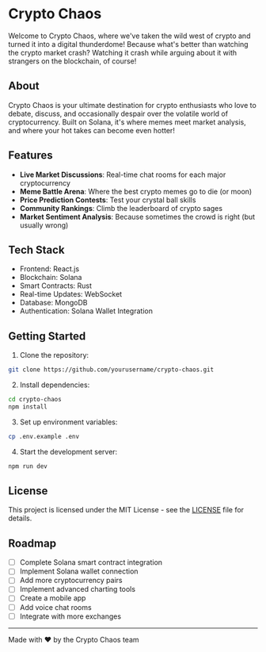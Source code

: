 # Crypto Chaos

Welcome to Crypto Chaos, where we've taken the wild west of crypto and turned it into a digital thunderdome! Because what's better than watching the crypto market crash? Watching it crash while arguing about it with strangers on the blockchain, of course!

## About

Crypto Chaos is your ultimate destination for crypto enthusiasts who love to debate, discuss, and occasionally despair over the volatile world of cryptocurrency. Built on Solana, it's where memes meet market analysis, and where your hot takes can become even hotter!

## Features

- **Live Market Discussions**: Real-time chat rooms for each major cryptocurrency
- **Meme Battle Arena**: Where the best crypto memes go to die (or moon)
- **Price Prediction Contests**: Test your crystal ball skills
- **Community Rankings**: Climb the leaderboard of crypto sages
- **Market Sentiment Analysis**: Because sometimes the crowd is right (but usually wrong)

## Tech Stack

- Frontend: React.js
- Blockchain: Solana
- Smart Contracts: Rust
- Real-time Updates: WebSocket
- Database: MongoDB
- Authentication: Solana Wallet Integration

## Getting Started

1. Clone the repository:
```bash
git clone https://github.com/yourusername/crypto-chaos.git
```

2. Install dependencies:
```bash
cd crypto-chaos
npm install
```

3. Set up environment variables:
```bash
cp .env.example .env
```

4. Start the development server:
```bash
npm run dev
```


## License

This project is licensed under the MIT License - see the [LICENSE](LICENSE) file for details.

## Roadmap

- [ ] Complete Solana smart contract integration
- [ ] Implement Solana wallet connection
- [ ] Add more cryptocurrency pairs
- [ ] Implement advanced charting tools
- [ ] Create a mobile app
- [ ] Add voice chat rooms
- [ ] Integrate with more exchanges

---

Made with ❤️ by the Crypto Chaos team
